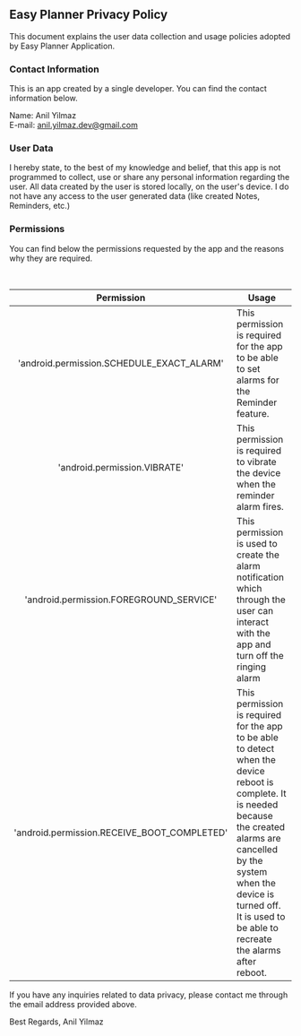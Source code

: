 ## Easy Planner Privacy Policy

This document explains the user data collection and usage policies adopted by Easy Planner Application.

### Contact Information

This is an app created by a single developer. You can find the contact information below.

Name: Anil Yilmaz <br />
E-mail: anil.yilmaz.dev@gmail.com

### User Data

I hereby state, to the best of my knowledge and belief, that this app is not programmed to collect, use or share any personal information regarding the user. All data created by the user is stored locally, on the user's device. I do not have any access to the user generated data (like created Notes, Reminders, etc.)

### Permissions

You can find below the permissions requested by the app and the reasons why they are required.

<br/>

| Permission | Usage |
| :---: | --- |
| 'android.permission.SCHEDULE_EXACT_ALARM' | This permission is required for the app to be able to set alarms for the Reminder feature. |
| 'android.permission.VIBRATE' | This permission is required to vibrate the device when the reminder alarm fires. |
| 'android.permission.FOREGROUND_SERVICE' | This permission is used to create the alarm notification which through the user can interact with the app and turn off the ringing alarm |
| 'android.permission.RECEIVE_BOOT_COMPLETED' | This permission is required for the app to be able to detect when the device reboot is complete. It is needed because the created alarms are cancelled by the system when the device is turned off. It is used to be able to recreate the alarms after reboot. |


If you have any inquiries related to data privacy, please contact me through the email address provided above.

Best Regards,
Anil Yilmaz

